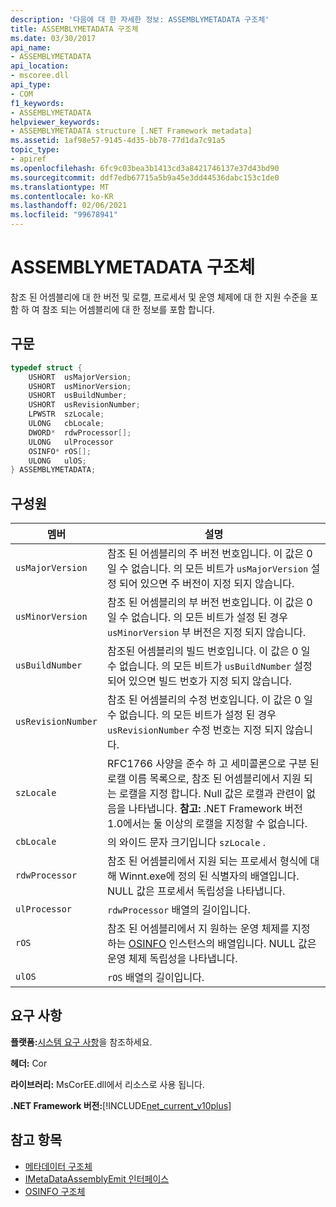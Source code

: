 ```yaml
---
description: '다음에 대 한 자세한 정보: ASSEMBLYMETADATA 구조체'
title: ASSEMBLYMETADATA 구조체
ms.date: 03/30/2017
api_name:
- ASSEMBLYMETADATA
api_location:
- mscoree.dll
api_type:
- COM
f1_keywords:
- ASSEMBLYMETADATA
helpviewer_keywords:
- ASSEMBLYMETADATA structure [.NET Framework metadata]
ms.assetid: 1af98e57-9145-4d35-bb78-77d1da7c91a5
topic_type:
- apiref
ms.openlocfilehash: 6fc9c03bea3b1413cd3a8421746137e37d43bd90
ms.sourcegitcommit: ddf7edb67715a5b9a45e3dd44536dabc153c1de0
ms.translationtype: MT
ms.contentlocale: ko-KR
ms.lasthandoff: 02/06/2021
ms.locfileid: "99678941"
---
```

# <a name="assemblymetadata-structure"></a>ASSEMBLYMETADATA 구조체

참조 된 어셈블리에 대 한 버전 및 로캘, 프로세서 및 운영 체제에 대 한 지원 수준을 포함 하 여 참조 되는 어셈블리에 대 한 정보를 포함 합니다.  
  
## <a name="syntax"></a>구문  
  
```cpp  
typedef struct {  
    USHORT  usMajorVersion;  
    USHORT  usMinorVersion;  
    USHORT  usBuildNumber;  
    USHORT  usRevisionNumber;  
    LPWSTR  szLocale;  
    ULONG   cbLocale;  
    DWORD*  rdwProcessor[];  
    ULONG   ulProcessor  
    OSINFO* rOS[];  
    ULONG   ulOS;  
} ASSEMBLYMETADATA;  
```  
  
## <a name="members"></a>구성원  
  
|멤버|설명|  
|------------|-----------------|  
|`usMajorVersion`|참조 된 어셈블리의 주 버전 번호입니다. 이 값은 0 일 수 없습니다. 의 모든 비트가 `usMajorVersion` 설정 되어 있으면 주 버전이 지정 되지 않습니다.|  
|`usMinorVersion`|참조 된 어셈블리의 부 버전 번호입니다. 이 값은 0 일 수 없습니다. 의 모든 비트가 설정 된 경우 `usMinorVersion` 부 버전은 지정 되지 않습니다.|  
|`usBuildNumber`|참조된 어셈블리의 빌드 번호입니다. 이 값은 0 일 수 없습니다. 의 모든 비트가 `usBuildNumber` 설정 되어 있으면 빌드 번호가 지정 되지 않습니다.|  
|`usRevisionNumber`|참조 된 어셈블리의 수정 번호입니다. 이 값은 0 일 수 없습니다. 의 모든 비트가 설정 된 경우 `usRevisionNumber` 수정 번호는 지정 되지 않습니다.|  
|`szLocale`|RFC1766 사양을 준수 하 고 세미콜론으로 구분 된 로캘 이름 목록으로, 참조 된 어셈블리에서 지원 되는 로캘을 지정 합니다. Null 값은 로캘과 관련이 없음을 나타냅니다. **참고:**  .NET Framework 버전 1.0에서는 둘 이상의 로캘을 지정할 수 없습니다.|  
|`cbLocale`|의 와이드 문자 크기입니다 `szLocale` .|  
|`rdwProcessor`|참조 된 어셈블리에서 지원 되는 프로세서 형식에 대해 Winnt.exe에 정의 된 식별자의 배열입니다. NULL 값은 프로세서 독립성을 나타냅니다.|  
|`ulProcessor`|`rdwProcessor` 배열의 길이입니다.|  
|`rOS`|참조 된 어셈블리에서 지 원하는 운영 체제를 지정 하는 [OSINFO](osinfo-structure.md) 인스턴스의 배열입니다. NULL 값은 운영 체제 독립성을 나타냅니다.|  
|`ulOS`|`rOS` 배열의 길이입니다.|  
  
## <a name="requirements"></a>요구 사항  

 **플랫폼:**[시스템 요구 사항](../../get-started/system-requirements.md)을 참조하세요.  
  
 **헤더:** Cor  
  
 **라이브러리:** MsCorEE.dll에서 리소스로 사용 됩니다.  
  
 **.NET Framework 버전:**[!INCLUDE[net_current_v10plus](../../../../includes/net-current-v10plus-md.md)]  
  
## <a name="see-also"></a>참고 항목

- [메타데이터 구조체](metadata-structures.md)
- [IMetaDataAssemblyEmit 인터페이스](imetadataassemblyemit-interface.md)
- [OSINFO 구조체](osinfo-structure.md)
